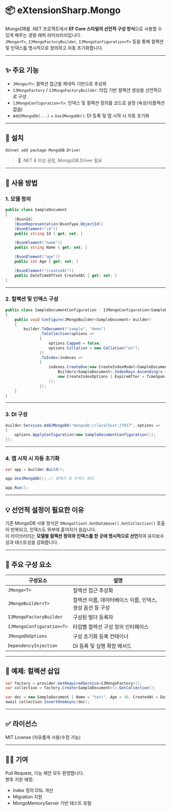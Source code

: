 # 📦 eXtensionSharp.Mongo

MongoDB를 .NET 프로젝트에서 **EF Core 스타일의 선언적 구성 방식**으로 사용할 수 있게 해주는 경량 래퍼 라이브러리입니다.  
`JMongo<T>`, `IJMongoFactoryBuilder`, `IJMongoConfiguration<T>` 등을 통해 컬렉션 및 인덱스를 명시적으로 정의하고 자동 초기화합니다.

---

## ✨ 주요 기능

- `JMongo<T>`: 컬렉션 접근을 제네릭 기반으로 추상화
- `IJMongoFactory` / `IJMongoFactoryBuilder`: 타입 기반 컬렉션 생성을 선언적으로 구성
- `IJMongoConfiguration<T>`: 인덱스 및 컬렉션 정의를 코드로 설정 (속성/리플렉션 없음)
- `AddJMongoDb(...)` + `UseJMongoDb()`: DI 등록 및 앱 시작 시 자동 초기화

---

## 🔧 설치

```bash
dotnet add package MongoDB.Driver
```

> 📌 .NET 8 이상 권장, MongoDB.Driver 필요

---

## 🧱 사용 방법

### 1. 모델 정의

```csharp
public class SampleDocument
{
    [BsonId]
    [BsonRepresentation(BsonType.ObjectId)]
    [BsonElement("id")]
    public string Id { get; set; }

    [BsonElement("name")]
    public string Name { get; set; }

    [BsonElement("age")]
    public int Age { get; set; }

    [BsonElement("createdAt")]
    public DateTimeOffset CreatedAt { get; set; }
}
```

---

### 2. 컬렉션 및 인덱스 구성

```csharp
public class SampleDocumentConfiguration : IJMongoConfiguration<SampleDocument>
{
    public void Configure(JMongoBuilder<SampleDocument> builder)
    {
        builder.ToDocument("sample", "demo")
               .ToCollection(options =>
               {
                   options.Capped = false;
                   options.Collation = new Collation("en");
               })
               .ToIndex(indexes =>
               {
                   indexes.CreateOne(new CreateIndexModel<SampleDocument>(
                       Builders<SampleDocument>.IndexKeys.Ascending(x => x.CreatedAt),
                       new CreateIndexOptions { ExpireAfter = TimeSpan.FromDays(2) }
                   ));
               });
    }
}
```

---

### 3. DI 구성

```csharp
builder.Services.AddJMongoDb("mongodb://localhost:27017", options =>
{
    options.ApplyConfiguration(new SampleDocumentConfiguration());
});
```

---

### 4. 앱 시작 시 자동 초기화

```csharp
var app = builder.Build();

app.UseJMongoDb(); // 컬렉션 및 인덱스 생성

app.Run();
```

---

## 💡 선언적 설정이 필요한 이유

기존 MongoDB 사용 방식은 `IMongoClient.GetDatabase().GetCollection()` 호출이 반복되고, 인덱스도 외부에 흩어지기 쉽습니다.  
이 라이브러리는 **모델별 컬렉션 정의와 인덱스를 한 곳에 명시적으로 선언**하여 유지보수성과 테스트성을 강화합니다.

---

## 📁 주요 구성 요소

| 구성요소 | 설명 |
|---------|------|
| `JMongo<T>` | 컬렉션 접근 추상화 |
| `JMongoBuilder<T>` | 컬렉션 이름, 데이터베이스 이름, 인덱스, 생성 옵션 등 구성 |
| `IJMongoFactoryBuilder` | 구성된 빌더 등록자 |
| `IJMongoConfiguration<T>` | 타입별 컬렉션 구성 정의 인터페이스 |
| `JMongoDbOptions` | 구성 초기화 등록 컨테이너 |
| `DependencyInjection` | DI 등록 및 실행 확장 메서드 |

---

## 🧪 예제: 컬렉션 삽입

```csharp
var factory = provider.GetRequiredService<IJMongoFactory>();
var collection = factory.Create<SampleDocument>().GetCollection();

var doc = new SampleDocument { Name = "test", Age = 30, CreatedAt = DateTimeOffset.UtcNow };
await collection.InsertOneAsync(doc);
```

---

## ✅ 라이선스

MIT License (자유롭게 사용/수정 가능)

---

## 👨‍💻 기여

Pull Request, 기능 제안 모두 환영합니다.  
향후 지원 예정:

- Index 정의 DSL 개선
- Migration 지원
- MongoMemoryServer 기반 테스트 유틸